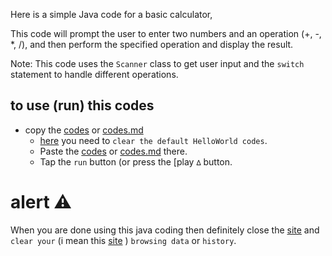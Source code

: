 Here is a simple Java code for a basic calculator,

This code will prompt the user to enter two numbers and an operation (+, -, *, /), and then perform the specified operation and display the result.

Note: This code uses the `Scanner` class to get user input and the `switch` statement to handle different operations.

## to use (run) this codes
- copy the [codes](Calculator.java) or [codes.md](Calculator.md)
  - [here](https://www.programiz.com/java-programming/online-compiler/)  you need to `clear the default HelloWorld codes`.
  - Paste the [codes](Calculator.java) or [codes.md](Calculator.md) there.
  - Tap the `run` button (or press the [play `∆` button.

# alert ⚠️ 
When you are done using this java coding then definitely close the [site](https://www.programiz.com/java-programming/online-compiler/) and `clear your` (i mean this [site](https://www.programiz.com/java-programming/online-compiler/) ) `browsing data` or `history`.
